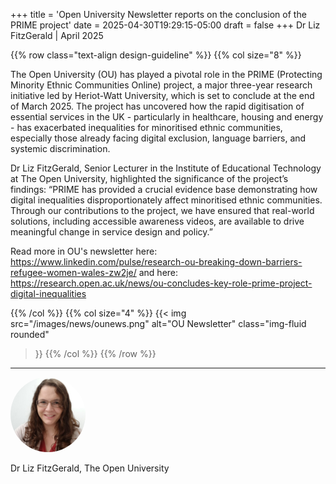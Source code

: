 +++
title = 'Open University Newsletter reports on the conclusion of the PRIME project'
date = 2025-04-30T19:29:15-05:00
draft = false
+++
Dr Liz FitzGerald | April 2025

{{% row class="text-align design-guideline" %}}
{{% col size="8" %}}


The Open University (OU) has played a pivotal role in the PRIME (Protecting Minority Ethnic Communities Online) project, a major three-year research initiative led by Heriot-Watt University, which is set to conclude at the end of March 2025. The project has uncovered how the rapid digitisation of essential services in the UK - particularly in healthcare, housing and energy - has exacerbated inequalities for minoritised ethnic communities, especially those already facing digital exclusion, language barriers, and systemic discrimination.

Dr Liz FitzGerald, Senior Lecturer in the Institute of Educational Technology at The Open University, highlighted the significance of the project’s findings: “PRIME has provided a crucial evidence base demonstrating how digital inequalities disproportionately affect minoritised ethnic communities. Through our contributions to the project, we have ensured that real-world solutions, including accessible awareness videos, are available to drive meaningful change in service design and policy.”

Read more in OU's newsletter here: https://www.linkedin.com/pulse/research-ou-breaking-down-barriers-refugee-women-wales-zw2je/
and here: https://research.open.ac.uk/news/ou-concludes-key-role-prime-project-digital-inequalities


{{% /col %}}
{{% col size="4" %}}
{{< img
src="/images/news/ounews.png"
alt="OU Newsletter"
class="img-fluid rounded"
>}}
{{% /col %}}
{{% /row %}}



---

<div class="row" style="margin-bottom:0.5em;">
  <div class="team-image col-lg-2 d-flex align-items-center justify-content-start">
    <img alt="Photo of Dr Liz FitzGerald" src="/images/team/elizabeth-fitzgerald.jpg" style="width:120px;height:120px;object-fit:cover;border-radius:50%;">
  </div>
</div>
<div class="row">
  <div class="team-meta col-lg-2 d-flex align-items-center justify-content-start">
    <p class="team-name mb-0" style="text-align:left;width:100%;">Dr Liz FitzGerald, The Open University</p>
  </div>
</div>